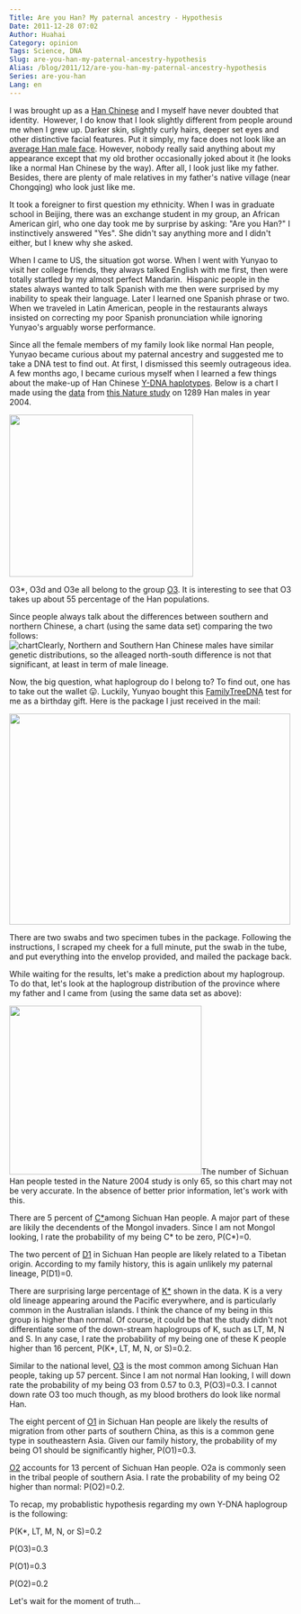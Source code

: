 ```yaml
---
Title: Are you Han? My paternal ancestry - Hypothesis
Date: 2011-12-28 07:02
Author: Huahai
Category: opinion
Tags: Science, DNA
Slug: are-you-han-my-paternal-ancestry-hypothesis
Alias: /blog/2011/12/are-you-han-my-paternal-ancestry-hypothesis
Series: are-you-han
Lang: en
---
```


I was brought up as a [Han Chinese](http://en.wikipedia.org/wiki/Han_Chinese) and I myself have never doubted that identity.  However, I do know that I look slightly different from people around me when I grew up. Darker skin, slightly curly hairs, deeper set eyes and other distinctive facial features. Put it simply, my face does not look like an [average Han male face](http://pmsol3.files.wordpress.com/2009/08/chineseaverageman.jpg?w=490). However, nobody really said anything about my appearance except that my old brother occasionally joked about it (he looks like a normal Han Chinese by the way). After all, I look just like my father. Besides, there are plenty of male relatives in my father's native village (near Chongqing) who look just like me.

It took a foreigner to first question my ethnicity. When I was in graduate school in Beijing, there was an exchange student in my group, an African American girl, who one day took me by surprise by asking: "Are you Han?" I instinctively answered "Yes". She didn't say anything more and I didn't either, but I knew why she asked.

When I came to US, the situation got worse. When I went with Yunyao to visit her college friends, they always talked English with me first, then were totally startled by my almost perfect Mandarin.  Hispanic people in the states always wanted to talk Spanish with me then were surprised by my inability to speak their language. Later I learned one Spanish phrase or two. When we traveled in Latin American, people in the restaurants always insisted on correcting my poor Spanish pronunciation while ignoring Yunyao's arguably worse performance. 

Since all the female members of my family look like normal Han people, Yunyao became curious about my paternal ancestry and suggested me to take a DNA test to find out. At first, I dismissed this seemly outrageous idea. A few months ago, I became curious myself when I learned a few things about the make-up of Han Chinese [Y-DNA haplotypes](http://en.wikipedia.org/wiki/Human_Y-chromosome_DNA_haplogroup). Below is a chart I made using the [data](http://www.nature.com/nature/journal/v431/n7006/extref/nature02878-s2.doc) from [this Nature study](http://www.nature.com/nature/journal/v431/n7006/abs/nature02878.html) on 1289 Han males in year 2004.

<img src="http://farm8.staticflickr.com/7167/6590228355_f274b09342.jpg" width="327" height="288" />

O3\*, O3d and O3e all belong to the group [O3](http://en.wikipedia.org/wiki/Haplogroup_O3_%28Y-DNA%29). It is interesting to see that O3 takes up about 55 percentage of the Han populations. 

Since people always talk about the differences between southern and northern Chinese, a chart (using the same data set) comparing the two follows:  
![chart](http://farm8.staticflickr.com/7145/6590358575_7450cf0f53.jpg)Clearly, Northern and Southern Han Chinese males have similar genetic distributions, so the alleaged north-south difference is not that significant, at least in term of male lineage.

Now, the big question, what haplogroup do I belong to? To find out, one has to take out the wallet 😛. Luckily, Yunyao bought this [FamilyTreeDNA](http://www.familytreedna.com/) test for me as a birthday gift. Here is the package I just received in the mail:

<img src="http://farm8.staticflickr.com/7020/6586266841_318f2ebdc4.jpg" width="500" height="375" />

There are two swabs and two specimen tubes in the package. Following the instructions, I scraped my cheek for a full minute, put the swab in the tube, and put everything into the envelop provided, and mailed the package back.

While waiting for the results, let's make a prediction about my haplogroup. To do that, let's look at the haplogroup distribution of the province where my father and I came from (using the same data set as above):

<img src="http://farm8.staticflickr.com/7157/6590534263_621207bf2c.jpg" width="342" height="300" />The number of Sichuan Han people tested in the Nature 2004 study is only 65, so this chart may not be very accurate. In the absence of better prior information, let's work with this. 

There are 5 percent of [C\*](http://en.wikipedia.org/wiki/Haplogroup_C3_%28Y-DNA%29)among Sichuan Han people. A major part of these are likily the decendents of the Mongol invaders. Since I am not Mongol looking, I rate the probability of my being C\* to be zero, P(C\*)=0.

The two percent of [D1](http://en.wikipedia.org/wiki/Haplogroup_D1_%28Y-DNA%29) in Sichuan Han people are likely related to a Tibetan origin. According to my family history, this is again unlikely my paternal lineage, P(D1)=0.

There are surprising large percentage of [K\*](http://en.wikipedia.org/wiki/Haplogroup_K_%28Y-DNA%29) shown in the data. K is a very old lineage appearing around the Pacific everywhere, and is particularly common in the Australian islands. I think the chance of my being in this group is higher than normal. Of course, it could be that the study didn't not differentiate some of the down-stream haplogroups of K, such as LT, M, N and S. In any case, I rate the probability of my being one of these K people higher than 16 percent, P(K\*, LT, M, N, or S)=0.2.  

Similar to the national level, [O3](http://en.wikipedia.org/wiki/Haplogroup_O3_%28Y-DNA%29) is the most common among Sichuan Han people, taking up 57 percent. Since I am not normal Han looking, I will down rate the probability of my being O3 from 0.57 to 0.3, P(O3)=0.3. I cannot down rate O3 too much though, as my blood brothers do look like normal Han.

The eight percent of [O1](http://en.wikipedia.org/wiki/Haplogroup_O1_%28Y-DNA%29) in Sichuan Han people are likely the results of migration from other parts of southern China, as this is a common gene type in southeastern Asia. Given our family history, the probability of my being O1 should be significantly higher, P(O1)=0.3.

[O2](http://en.wikipedia.org/wiki/Haplogroup_O2_%28Y-DNA%29) accounts for 13 percent of Sichuan Han people. O2a is commonly seen in the tribal people of southern Asia. I rate the probability of my being O2 higher than normal: P(O2)=0.2.

To recap, my probablistic hypothesis regarding my own Y-DNA haplogroup is the following:

P(K\*, LT, M, N, or S)=0.2

P(O3)=0.3

P(O1)=0.3

P(O2)=0.2

Let's wait for the moment of truth...
